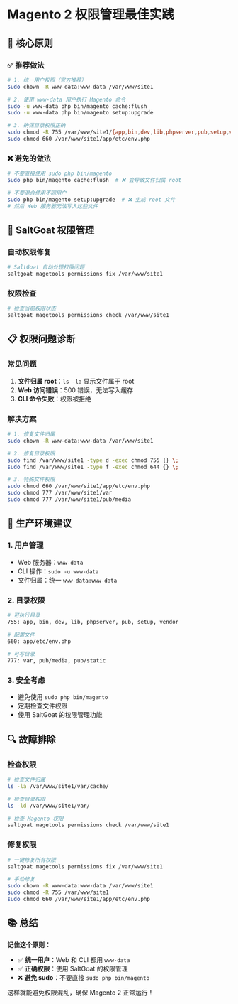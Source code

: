 # Magento 2 权限管理最佳实践

## 🎯 **核心原则**

### ✅ **推荐做法**
```bash
# 1. 统一用户权限（官方推荐）
sudo chown -R www-data:www-data /var/www/site1

# 2. 使用 www-data 用户执行 Magento 命令
sudo -u www-data php bin/magento cache:flush
sudo -u www-data php bin/magento setup:upgrade

# 3. 确保目录权限正确
sudo chmod -R 755 /var/www/site1/{app,bin,dev,lib,phpserver,pub,setup,vendor}
sudo chmod 660 /var/www/site1/app/etc/env.php
```

### ❌ **避免的做法**
```bash
# 不要直接使用 sudo php bin/magento
sudo php bin/magento cache:flush  # ❌ 会导致文件归属 root

# 不要混合使用不同用户
sudo php bin/magento setup:upgrade  # ❌ 生成 root 文件
# 然后 Web 服务器无法写入这些文件
```

## 🔧 **SaltGoat 权限管理**

### **自动权限修复**
```bash
# SaltGoat 自动处理权限问题
saltgoat magetools permissions fix /var/www/site1
```

### **权限检查**
```bash
# 检查当前权限状态
saltgoat magetools permissions check /var/www/site1
```

## 📋 **权限问题诊断**

### **常见问题**
1. **文件归属 root**：`ls -la` 显示文件属于 root
2. **Web 访问错误**：500 错误，无法写入缓存
3. **CLI 命令失败**：权限被拒绝

### **解决方案**
```bash
# 1. 修复文件归属
sudo chown -R www-data:www-data /var/www/site1

# 2. 修复目录权限
sudo find /var/www/site1 -type d -exec chmod 755 {} \;
sudo find /var/www/site1 -type f -exec chmod 644 {} \;

# 3. 特殊文件权限
sudo chmod 660 /var/www/site1/app/etc/env.php
sudo chmod 777 /var/www/site1/var
sudo chmod 777 /var/www/site1/pub/media
```

## 🚀 **生产环境建议**

### **1. 用户管理**
- Web 服务器：`www-data`
- CLI 操作：`sudo -u www-data`
- 文件归属：统一 `www-data:www-data`

### **2. 目录权限**
```bash
# 可执行目录
755: app, bin, dev, lib, phpserver, pub, setup, vendor

# 配置文件
660: app/etc/env.php

# 可写目录
777: var, pub/media, pub/static
```

### **3. 安全考虑**
- 避免使用 `sudo php bin/magento`
- 定期检查文件权限
- 使用 SaltGoat 的权限管理功能

## 🔍 **故障排除**

### **检查权限**
```bash
# 检查文件归属
ls -la /var/www/site1/var/cache/

# 检查目录权限
ls -ld /var/www/site1/var/

# 检查 Magento 权限
saltgoat magetools permissions check /var/www/site1
```

### **修复权限**
```bash
# 一键修复所有权限
saltgoat magetools permissions fix /var/www/site1

# 手动修复
sudo chown -R www-data:www-data /var/www/site1
sudo chmod -R 755 /var/www/site1
sudo chmod 660 /var/www/site1/app/etc/env.php
```

## 📚 **总结**

**记住这个原则：**
- ✅ **统一用户**：Web 和 CLI 都用 `www-data`
- ✅ **正确权限**：使用 SaltGoat 的权限管理
- ❌ **避免 sudo**：不要直接 `sudo php bin/magento`

这样就能避免权限混乱，确保 Magento 2 正常运行！
